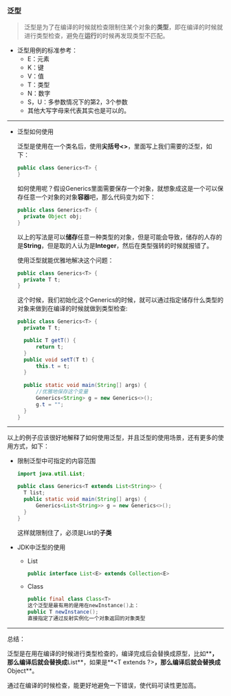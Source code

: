 ### 泛型

>泛型是为了在编译的时候就检查限制住某个对象的**类型**，即在编译的时候就进行类型检查，避免在**运行**的时候再发现类型不匹配。

- 泛型用例的标准参考：
  - E：元素
  - K：键
  - V：值
  - T：类型
  - N：数字
  - S，U：多参数情况下的第2，3个参数
  - 其他大写字母来代表其实也是可以的。

---

- 泛型如何使用

  泛型是使用在一个类名后，使用**尖括号<>**，里面写上我们需要的泛型，如下：

  ```java
  public class Generics<T> {
  }
  ```

  如何使用呢？假设Generics里面需要保存一个对象，就想象成这是一个可以保存任意一个对象的对象**容器**吧，那么代码变为如下：

  ```java
  public class Generics<T> {
  	private Object obj;
  }
  ```

  以上的写法是可以**储存**任意一种类型的对象，但是可能会导致，储存的人存的是**String**，但是取的人认为是**Integer**，然后在类型强转的时候就报错了。

  使用泛型就能优雅地解决这个问题：

  ```java
  public class Generics<T> {
  	private T t;
  }
  ```

  这个时候，我们初始化这个Generics的时候，就可以通过指定储存什么类型的对象来做到在编译的时候就做到类型检查:

  ```java
  public class Generics<T> {
  	private T t;

  	public T getT() {
  		return t;
  	}
  	public void setT(T t) {
  		this.t = t;
  	}
  	
  	public static void main(String[] args) {
  		//优雅地保存这个变量
  		Generics<String> g = new Generics<>();
  		g.t = "";
  	}
  }
  ```

---

以上的例子应该很好地解释了如何使用泛型，并且泛型的使用场景，还有更多的使用方式，如下：

- 限制泛型中可指定的内容范围

  ```java
  import java.util.List;

  public class Generics<T extends List<String>> {
  	T list;
  	public static void main(String[] args) {
  		Generics<List<String>> g = new Generics<>();
  	}
  }
  ```

  这样就限制住了，必须是List的**子类**

- JDK中泛型的使用

  - List

    ```java
    public interface List<E> extends Collection<E>
    ```

  - Class

    ```java
    public final class Class<T>
    这个泛型是最有用的是用在newInstance()上：
    public T newInstance();
    直接指定了通过反射实例化一个对象返回的对象类型
    ```

---

总结：

泛型是在用在编译的时候进行类型检查的，编译完成后会替换成原型，比如**<T extends List>**，那么编译后就会替换成**List**，如果是**<T extends ?>**，那么编译后就会替换成**Object**。

通过在编译的时候检查，能更好地避免一下错误，使代码可读性更加高。
